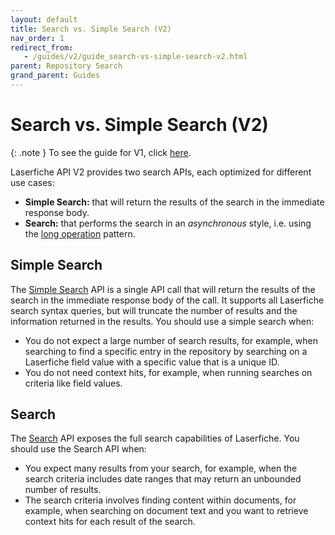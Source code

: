 ```yaml
---
layout: default
title: Search vs. Simple Search (V2)
nav_order: 1
redirect_from:
   - /guides/v2/guide_search-vs-simple-search-v2.html
parent: Repository Search
grand_parent: Guides
---
```

<!--Copyright (c) Laserfiche.
Licensed under the MIT License. See LICENSE in the project root for license information.-->

# Search vs. Simple Search (V2)

{: .note }
To see the guide for V1, click [here](../guide_search-vs-simple-search/).

Laserfiche API V2 provides two search APIs, each optimized for different use cases:
  - **Simple Search:** that will return the results of the search in the immediate response body.
  - **Search:** that performs the search in an *asynchronous* style, i.e. using the [long operation](../../../getting-started/guide_long-operations-v2/) pattern.

## Simple Search
The [Simple Search](../guide_simple-search-v2/) API is a single API call that will return the results of the search in the immediate response body of the call. It supports all Laserfiche search syntax queries, but will truncate the number of results and the information returned in the results. You should use a simple search when:
  - You do not expect a large number of search results, for example, when searching to find a specific entry in the repository by searching on a Laserfiche field value with a specific value that is a unique ID.
  - You do not need context hits, for example, when running searches on criteria like field values.

## Search
The [Search](../guide_search-v2/) API exposes the full search capabilities of Laserfiche. You should use the Search API when:
  - You expect many results from your search, for example, when the search criteria includes date ranges that may return an unbounded number of results.
  - The search criteria involves finding content within documents, for example, when searching on document text and you want to retrieve context hits for each result of the search.